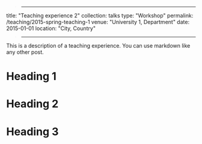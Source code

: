 > ---
title: "Teaching experience 2"
collection: talks
type: "Workshop"
permalink: /teaching/2015-spring-teaching-1
venue: "University 1, Department"
date: 2015-01-01
location: "City, Country"
> ---

This is a description of a teaching experience. You can use markdown like any other post.

Heading 1
======

Heading 2
======

Heading 3
======
